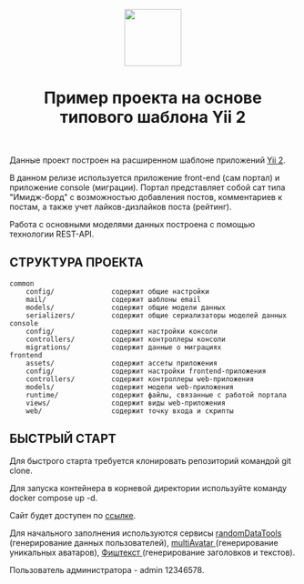 <p align="center">
    <a href="https://github.com/yiisoft" target="_blank">
        <img src="https://avatars0.githubusercontent.com/u/993323" height="100px">
    </a>
    <h1 align="center">Пример проекта на основе типового шаблона Yii 2</h1>
    <br>
</p>

Данные проект построен на расширенном шаблоне приложений [Yii 2](http://www.yiiframework.com/).

В данном релизе используется приложение front-end (сам портал) и приложение console (миграции).
Портал представляет собой сат типа "Имидж-борд" с возможностью добавления постов, комментариев к постам,
а также учет лайков-дизлайков поста (рейтинг).

Работа с основными моделями данных построена с помощью технологии REST-API.

СТРУКТУРА ПРОЕКТА
-------------------

```
common
    config/              содержит общие настройки 
    mail/                содержит шаблоны email
    models/              содержит общие модели данных  
    serializers/         содержит общие сериализаторы моделей данных  
console
    config/              содержит настройки консоли
    controllers/         содержит контроллеры консоли
    migrations/          содержит данные о миграциях
frontend
    assets/              содержит ассеты приложения
    config/              содержит настройки frontend-приложения
    controllers/         содержит контроллеры web-приложения
    models/              содержит модели web-приложения
    runtime/             содержит файлы, связанные с работой портала
    views/               содержит виды web-приложения
    web/                 содержит точку входа и скрипты
```


БЫСТРЫЙ СТАРТ
-------------------

Для быстрого старта требуется клонировать репозиторий командой git clone.

Для запуска контейнера в корневой директории используйте команду docker compose up -d.

Сайт будет доступен по <a href="http://localhost:20080">ссылке</a>.

Для начального заполнения используются сервисы <a href="https://api.randomdatatools.ru"> randomDataTools </a>
(генерирование данных пользователей), <a href="https://api.multiavatar.com/"> multiAvatar </a>
(генерирование уникальных аватаров), <a href="https://fish-text.ru/api/"> Фиштекст </a>
(генерирование заголовков и текстов).

Пользователь администратора - admin 12346578.